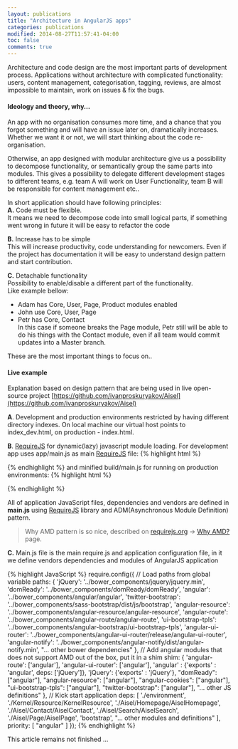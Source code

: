 ```yaml
---
layout: publications
title: "Architecture in AngularJS apps"
categories: publications
modified: 2014-08-27T11:57:41-04:00
toc: false
comments: true
---
```


Architecture and code design are the most important parts of development process.
Applications without architecture with complicated functionality: users, content management,
categorisation, tagging, reviews, are almost impossible to maintain, work on issues & fix the bugs.

#### Ideology and theory, why...
An app with no organisation consumes more time, and a chance that you forgot something and will
have an issue later on, dramatically increases. Whether we want it or not, we will start thinking
about the code re-organisation.

Otherwise, an app designed with modular architecture give us a possibility to decompose functionality,
or semantically group the same parts into modules. This gives a possibility to delegate different
development stages to different teams, e.g. team A will work on User Functionality, team B will be
responsible for content management etc..

In short application should have following principles:<br/>
 **A.** Code must be flexible.<br/>
 It means we need to decompose code into small logical parts,
 if something went wrong in future it will be easy to refactor the code

 **B.** Increase has to be simple<br/>
 This will increase productivity, code understanding for newcomers. Even if the project has documentation
 it will be easy to understand design pattern and start contribution.

 **C.** Detachable functionality<br/>
 Possibility to enable/disable a different part of the functionality.<br/>
 Like example bellow:<br/>
  - Adam has Core, User, Page, Product modules enabled<br/>
  - John use Core, User, Page<br/>
  - Petr has Core, Contact<br/>
 In this case if someone breaks the Page module, Petr still will be able to do his things with the Contact module,
 even if all team would commit updates into a Master branch.

These are the most important things to focus on..

#### Live example
Explanation based on design pattern that are being used in live open-source project [https://github.com/ivanproskuryakov/Aisel](https://github.com/ivanproskuryakov/Aisel)


**A**. Development and production environments restricted by having different directory indexes.
On local machine our virtual host points to index_dev.html, on production - index.html.


**B**. [RequireJS](http://requirejs.org/) for dynamic(lazy) javascript module loading.
For development app uses app/main.js as main [RequireJS](http://requirejs.org/) file:
 {% highlight html %}
 <script data-main="/app/main" src="/bower_components/requirejs/require.js"></script>
 {% endhighlight %}
and minified build/main.js for running on production environments:
 {% highlight html %}
 <script data-main="/build/main" src="/bower_components/requirejs/require.js"></script>
 {% endhighlight %}

All of application JavaScript files, dependencies and vendors are defined in **main.js**
using [RequireJS](http://requirejs.org/) library and ADM(Asynchronous Module Definition) pattern.

> Why AMD pattern is so nice, described on [requirejs.org](requirejs.org) -> [Why AMD?](http://requirejs.org/docs/whyamd.html) page.

**C.**
Main.js file is the main require.js and application configuration file, in it we define vendors dependencies and modules of AngularJS application

 {% highlight JavaScript %}
require.config({
    // Load paths from global variable
    paths: {
        'jQuery': '../bower_components/jquery/jquery.min',
        'domReady': '../bower_components/domReady/domReady',
        'angular': '../bower_components/angular/angular',
        'twitter-bootstrap': '../bower_components/sass-bootstrap/dist/js/bootstrap',
        'angular-resource': '../bower_components/angular-resource/angular-resource',
        'angular-route': '../bower_components/angular-route/angular-route',
        'ui-bootstrap-tpls': '../bower_components/angular-bootstrap/ui-bootstrap-tpls',
        'angular-ui-router': '../bower_components/angular-ui-router/release/angular-ui-router',
        'angular-notify': '../bower_components/angular-notify/dist/angular-notify.min',
        "... other bower dependencies"
    },
    // Add angular modules that does not support AMD out of the box, put it in a shim
    shim: {
        'angular-route': ['angular'],
        'angular-ui-router': ['angular'],
        'angular' : {'exports' : 'angular', deps: ['jQuery']},
        'jQuery': {'exports' : 'jQuery'},
        "domReady": ["angular"],
        "angular-resource": ["angular"],
        "angular-cookies": ["angular"],
        "ui-bootstrap-tpls": ["angular"],
        "twitter-bootstrap": ["angular"],
        "... other JS definitions"
    },
    // Kick start application
    deps: [
        './environment',
        './Kernel/Resource/KernelResource',
        './Aisel/Homepage/AiselHomepage',
        './Aisel/Contact/AiselContact',
        './Aisel/Search/AiselSearch',
        './Aisel/Page/AiselPage',
        'bootstrap',
        "... other modules and definitions"
    ],
    priority: [
        "angular"
    ]
});
 {% endhighlight %}

This article remains not finished ...